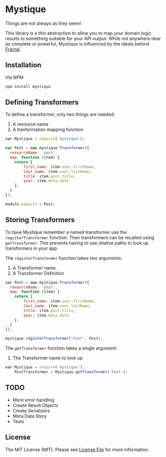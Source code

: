 # Mystique

Things are not always as they seem!

This library is a thin abstraction to allow you to map your domain logic results to something suitable for your API output.
While not anywhere near as complete or powerful, Mystique is influenced by the ideals behind [Fractal](http://fractal.thephpleague.com).

## Installation

Via NPM

```sh
npm install mystique
```

## Defining Transformers

To define a transformer, only two things are needed:

1. A resource name
2. A tranformation mapping function

```js
var Mystique = require('mystique');

var Post = new mystique.Transformer({
  resourceName: 'post',
  map: function (item) {
    return {
        first_name: item.user.firstName,
        last_name: item.user.lastName,
        title: item.post.title,
        year: item.meta.date
    };
  }
});

module.exports = Post;
```


## Storing Transformers

To have Mystique remember a named transformer use the `registerTransformer` function.
Then transformers can be recalled using `getTransformer`.
This prevents having to use relative paths to look up transformers in your app.

The `registerTransformer` function takes two arguments:

1. A Transformer name
2. A Transformer Definition

```js
var Post = new mystique.Transformer({
  resourceName: 'post',
  map: function (item) {
    return {
        first_name: item.user.firstName,
        last_name: item.user.lastName,
        title: item.post.title,
        year: item.meta.date
    };
  }
});

mystique.registerTransformer('Post', Post);
```

The `getTransformer` function takes a single argument:

1. The Transformer name to look up

```js
var Mystique = require('mystique'),
    PostTransformer = Mystique.getTransformer('Post');
```

## TODO

* More error handling
* Create Result Objects
* Create Serializers
* Meta Data Story
* Tests

## License

The MIT License (MIT). Please see [License File](LICENSE) for more information.
